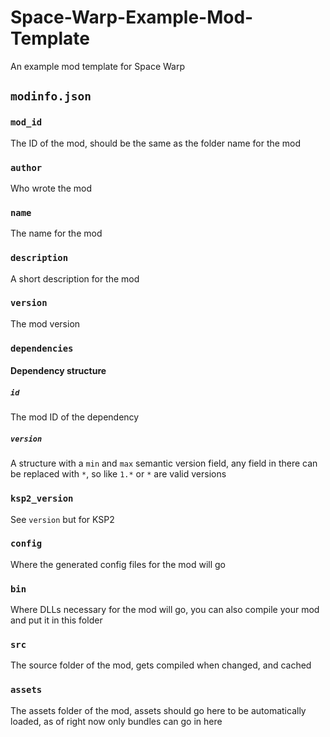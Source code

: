 # Space-Warp-Example-Mod-Template
An example mod template for Space Warp


## `modinfo.json`

### `mod_id`

The ID of the mod, should be the same as the folder name for the mod

### `author`

Who wrote the mod

### `name`

The name for the mod

### `description`

A short description for the mod

### `version`

The mod version

### `dependencies`


#### Dependency structure

##### `id`

The mod ID of the dependency

##### `version`

A structure with a `min` and `max` semantic version field, any field in there can be replaced with `*`, so like `1.*` or `*` are valid versions

### `ksp2_version`

See `version` but for KSP2


### `config`

Where the generated config files for the mod will go

### `bin`

Where DLLs necessary for the mod will go, you can also compile your mod and put it in this folder

### `src`

The source folder of the mod, gets compiled when changed, and cached


### `assets`

The assets folder of the mod, assets should go here to be automatically loaded, as of right now only bundles can go in here


